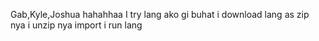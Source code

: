 Gab,Kyle,Joshua hahahhaa
I try lang ako gi buhat i download lang as zip nya i unzip nya import i run lang
